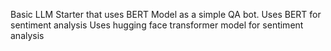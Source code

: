 Basic LLM Starter that uses BERT Model as a simple QA bot.
Uses BERT for sentiment analysis
Uses hugging face transformer model for sentiment analysis
